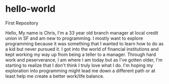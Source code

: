 # hello-world
First Repository

Hello, My name is Chris, I'm a 33 year old branch manager at local credit union in SF and am new to programming. I mostly want to explore programming because it was something that I wanted to learn how to do as a kid but never pursued it. I got into the world of financial institutions and kept working my way up from being a teller to a manager. Through hard work and peserverance, I am where I am today but as I've gotten older, I'm starting to realize that I don't think I truly love what I do. I'm hoping my exploration into programming might lead me down a different path or at least help me create a better work/life balance.
